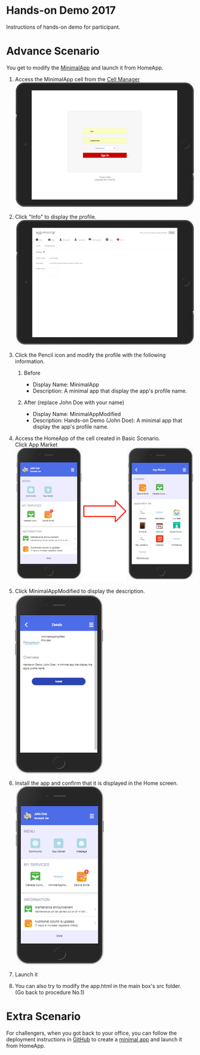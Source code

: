 # Hands-on Demo 2017  
Instructions of hands-on demo for participant.  

# Advance Scenario  
You get to modify the [MinimalApp](https://github.com/personium/template-app-cell) and launch it from HomeApp.  

1. Access the MinimalApp cell from the [Cell Manager](  
https://demo.personium.io/app-minimal/io_personium_demo_cell-manager/src/login.html)  
[![](doc/minimal_app_cell_manager_login.png)](https://demo.personium.io/app-minimal/io_personium_demo_cell-manager/src/login.html)  

1. Click "Info" to display the profile.  
![](doc/minimal_app_cell_manager_edit_profile.png)

1. Click the Pencil icon and modify the profile with the following information. 
    1. Before  
        - Display Name: MinimalApp  
        - Description: A minimal app that display the app's profile name.

    1. After (replace John Doe with your name)  
        - Display Name: MinimalAppModified  
        - Description: Hands-on Demo (John Doe): A minimal app that display the app's profile name.

1. Access the HomeApp of the cell created in Basic Scenario.  
Click App Market  
![](doc/john_doe_app_market.png)  
1. Click MinimalAppModified to display the description.  
![](doc/john_doe_app_market_minimal_app_description.png)  
1. Install the app and confirm that it is displayed in the Home screen.  
![](doc/john_doe_app_market_minimal_app_installed.png)  
1. Launch it  
1. You can also try to modify the app.html in the main box's src folder.  
(Go back to procedure No.1)

# Extra Scenario  
For challengers, when you got back to your office, you can follow the deployment instructions in [GitHub](https://github.com/personium/template-app-cell) to create a [minimal app](https://github.com/personium/template-app-cell) and launch it from HomeApp.  
